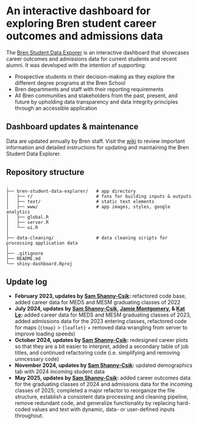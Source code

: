 # An interactive dashboard for exploring Bren student career outcomes and admissions data

The [Bren Student Data Exporer](https://shinyapps.bren.ucsb.edu/student-data-explorer/) is an interactive dashboard that showcases career outcomes and admissions data for current students and recent alumni. It was developed with the intention of supporting:

- Prospective students in their decision-making as they explore the different degree programs at the Bren School
- Bren departments and staff with their reporting requirements
- All Bren communities and stakeholders from the past, present, and future by upholding data transparency and data integrity principles through an accessible application

## Dashboard updates & maintenance

Data are updated annually by Bren staff. Visit the [wiki](https://github.com/UCSB-MEDS/shiny-dashboard/wiki) to review important information and detailed instructions for updating and maintaining the Bren Student Data Explorer.

## Repository structure

```
.
├── bren-student-data-explorer/   # app directory
│   ├── r/                        # fxns for building inputs & outputs
│   ├── text/                     # static text elements
│   ├── www/                      # app images, styles, google analytics
│   ├── global.R
│   ├── server.R
│   └── ui.R
│
├── data-cleaning/                # data cleaning scripts for processing application data
│
├── .gitignore                      
├── README.md            
└── shiny-dashboard.Rproj 
```

## Update log
* **February 2023, updates by [Sam Shanny-Csik](https://github.com/samanthacsik):** refactored code base, added career data for MEDS and MESM graduating classes of 2022
* **July 2024, updates by [Sam Shanny-Csik](https://github.com/samanthacsik), [Jamie Montgomery](https://github.com/jamiecmontgomery), & [Kat Le](https://github.com/katleyq):** added career data for MEDS and MESM graduating classes of 2023, added admissions data for the 2023 entering classes, refactored code for maps (`{tmap}` > `{leaflet}` + removed data wrangling from server to improve loading speeds)
* **October 2024, updates by [Sam Shanny-Csik](https://github.com/samanthacsik):** redesigned career plots so that they are a bit easier to interpret, added a secondary table of job titles, and continued refactoring code (i.e. simplifying and removing unncessary code)
* **November 2024, updates by [Sam Shanny-Csik](https://github.com/samanthacsik):** updated demographics tab with 2024 incoming student data
* **May 2025, updates by [Sam Shanny-Csik](https://github.com/samanthacsik):** added career outcomes data for the graduating classes of 2024 and admissions data for the incoming classes of 2025; completed a major refactor to reorganize the file structure, establish a consistent data processing and cleaning pipeline, remove redundant code, and generalize functionality by replacing hard-coded values and text with dynamic, data- or user-defined inputs throughout.
